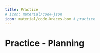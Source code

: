 ```yaml
---
title: Practice
# icon: material/code-json
icon: material/code-braces-box # practice
---
```


 

# Practice - Planning


